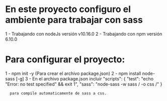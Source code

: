 # En este proyecto configuro el ambiente para trabajar con sass
  1 - Trabajando con nodeJs versión v10.16.0
  2 - Trabajando con npm versión 6.10.0

# Para configurar el proyecto:
  1 - npm init -y (Para crear el archivo package.json)
  2 - npm install node-sass [-g]
  3 - En el archivo package.json incluir 
          "scripts": {
            "test": "echo \"Error: no test specified\" && exit 1",
            "sass": "node-sass -w sass / -o css /"
          }

      para compile automaticamente de sass a css.
  
